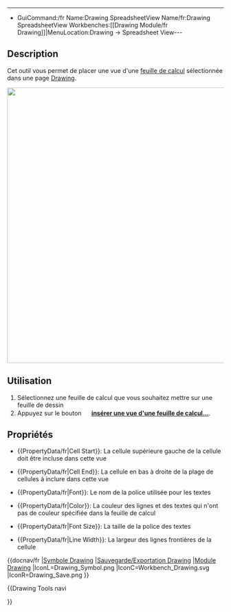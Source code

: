 ---
- GuiCommand:/fr   Name:Drawing SpreadsheetView   Name/fr:Drawing SpreadsheetView   Workbenches:[[Drawing Module/fr   Drawing]]|MenuLocation:Drawing → Spreadsheet View---


</div>

## Description


<div class="mw-translate-fuzzy">

Cet outil vous permet de placer une vue d\'une [feuille de calcul](Spreadsheet_Workbench/fr.md) sélectionnée dans une page [Drawing](TechDraw_Workbench/fr.md).


</div>

<img alt="" src=images/Drawing_spreadsheetview.jpg  style="width:640px;">

## Utilisation

1.  Sélectionnez une feuille de calcul que vous souhaitez mettre sur une feuille de dessin
2.  Appuyez sur le bouton **<img src="images/Drawing_SpreadsheetView.png" width=16px> [insérer une vue d'une feuille de calcul...](Drawing_SpreadsheetView/fr.md)**.

## Propriétés

-    {{PropertyData/fr|Cell Start}}: La cellule supérieure gauche de la cellule doit être incluse dans cette vue

-    {{PropertyData/fr|Cell End}}: La cellule en bas à droite de la plage de cellules à inclure dans cette vue

-    {{PropertyData/fr|Font}}: Le nom de la police utilisée pour les textes

-    {{PropertyData/fr|Color}}: La couleur des lignes et des textes qui n\'ont pas de couleur spécifiée dans la feuille de calcul

-    {{PropertyData/fr|Font Size}}: La taille de la police des textes

-    {{PropertyData/fr|Line Width}}: La largeur des lignes frontières de la cellule


<div class="mw-translate-fuzzy">


{{docnav/fr
|[Symbole Drawing](Drawing_Symbol/fr.md)
|[Sauvegarde/Exportation Drawing](Drawing_Save/fr.md)
|[Module Drawing](Drawing_Module/fr.md)
|IconL=Drawing_Symbol.png
|IconC=Workbench_Drawing.svg
|IconR=Drawing_Save.png
}}


</div>


{{Drawing Tools navi

}} 
